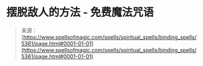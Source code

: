 <!--yml

类别：未分类

日期：2024-06-12 18:39:26

-->

# 摆脱敌人的方法 - 免费魔法咒语

> 来源：[https://www.spellsofmagic.com/spells/spiritual_spells/binding_spells/5361/page.html#0001-01-01](https://www.spellsofmagic.com/spells/spiritual_spells/binding_spells/5361/page.html#0001-01-01)
